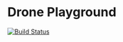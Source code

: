 # Drone Playground
[![Build Status](https://drone.imuttar.com/api/badges/salt-cheese/drone-test/status.svg)](https://drone.imuttar.com/salt-cheese/drone-test)
